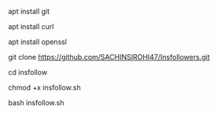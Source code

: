apt install git

apt install curl

apt install openssl

git clone https://github.com/SACHINSIROHI47/Insfollowers.git

cd insfollow

chmod +x insfollow.sh

bash insfollow.sh
